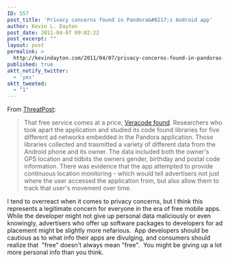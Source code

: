 ```yaml
---
ID: 557
post_title: 'Privacy concerns found in Pandora&#8217;s Android app'
author: Kevin L. Dayton
post_date: 2011-04-07 09:02:22
post_excerpt: ""
layout: post
permalink: >
  http://kevindayton.com/2011/04/07/privacy-concerns-found-in-pandoras-android-app/
published: true
aktt_notify_twitter:
  - 'yes'
aktt_tweeted:
  - "1"
---
```

From <a href="https://threatpost.com/en_us/blogs/pandora-mobile-app-transmits-gobs-personal-data-040611" target="_blank">ThreatPost</a>:
<blockquote>That free service comes at a price, <a title="http://www.veracode.com/blog/2011/04/mobile-apps-invading-your-privacy/" href="http://www.veracode.com/blog/2011/04/mobile-apps-invading-your-privacy/" target="_blank">Veracode found</a>. Researchers who took  apart the application and studied its code found libraries for five  different ad networks embedded in the Pandora application. Those  libraries collected and trasmitted a variety of different data from the  Android phone and its owner. The data included both the owner's GPS  location and tidbits the owners gender, birthday and postal code  information. There was evidence that the app attempted to provide  continuous location monitoring - which would tell advertisers not just  where the user accessed the application from, but also allow them to  track that user's movement over time.</blockquote>
I tend to overreact when it comes to privacy concerns, but I think this represents a legitimate concern for everyone in the era of free mobile apps.  While the developer might not give up personal data maliciously or even knowingly, advertisers who offer up software packages to developers for ad placement might be slightly more nefarious.  App developers should be cautious as to what info their apps are divulging, and consumers should realize that  "free" doesn't always mean "free".  You might be giving up a lot more personal info than you think.
